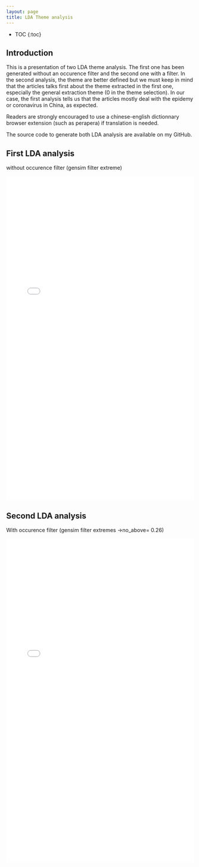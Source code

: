 ```yaml
---
layout: page
title: LDA Theme analysis
---
```


* TOC
{:toc}

## Introduction
This is a presentation of two LDA theme analysis. The first one has been generated without an occurence filter and the second one with a filter. In the second analysis, the theme are better defined but we must keep in mind that the articles talks first about the theme extracted in the first one, especially the general extraction theme (0 in the theme selection). In our case, the first analysis tells us that the articles mostly deal with the epidemy or coronavirus in China, as expected.

Readers are strongly encouraged to use a chinese-english dictionnary browser extension (such as perapera) if translation is needed.

The source code to generate both LDA analysis are available on my GitHub.

## First LDA analysis
without occurence filter (gensim filter extreme)
<iframe src="files/1LDA_output11s-0.html" height="870px" width="100%" style="border:none;"> </iframe>


## Second LDA analysis
With occurence filter (gensim filter extremes ->no_above= 0.26) 
<iframe src="files/3LDA_output8s-026.html" height="870px" width="100%" style="border:none;"> </iframe>
